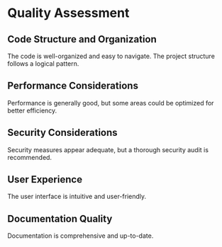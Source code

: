 # Quality Assessment

## Code Structure and Organization
The code is well-organized and easy to navigate. The project structure follows a logical pattern.

## Performance Considerations
Performance is generally good, but some areas could be optimized for better efficiency.

## Security Considerations
Security measures appear adequate, but a thorough security audit is recommended.

## User Experience
The user interface is intuitive and user-friendly.

## Documentation Quality
Documentation is comprehensive and up-to-date.

